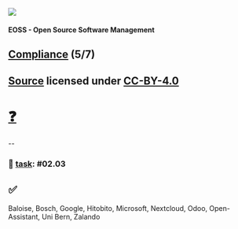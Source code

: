 [![](https://upload.wikimedia.org/wikipedia/commons/thumb/2/25/Berner_Fachhochschule_Logo_small.svg/128px-Berner_Fachhochschule_Logo_small.svg.png)](https://commons.wikimedia.org/wiki/File:Berner_Fachhochschule_Logo_small.svg)

#### EOSS - Open Source Software Management

## [Compliance](https://github.com/digital-sustainability/module-eoss-ospo101/tree/main/module5) (5/7)

[Source](https://github.com/digital-sustainability/module-eoss/tree/main/docs/content/05) licensed under [CC-BY-4.0](https://github.com/digital-sustainability/module-eoss/blob/main/LICENSE)
--
# [❓](https://etherpad.wikimedia.org/p/bfh-ch-module-eoss-hs23)
--
### 💪 [task](https://github.com/digital-sustainability/module-eoss/blob/main/docs/tasks.adoc): #02.03

## ✅

Baloise, Bosch, Google, Hitobito, Microsoft, Nextcloud, Odoo, Open-Assistant, Uni Bern, Zalando
